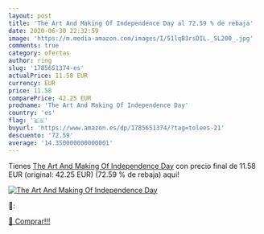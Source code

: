 ```yaml
---
layout: post
title: 'The Art And Making Of Independence Day al 72.59 % de rebaja'
date: 2020-06-30 22:32:59
image: 'https://m.media-amazon.com/images/I/51lqB3rsDIL._SL200_.jpg'
comments: true
category: ofertas
author: ring
slug: '1785651374-es'
actualPrice: 11.58 EUR
currency: EUR
price: 11.58
comparePrice: 42.25 EUR
prodname: 'The Art And Making Of Independence Day'
country: 'es'
flag: '🇪🇸'
buyurl: 'https://www.amazon.es/dp/1785651374/?tag=tolees-21'
descuento: '72.59'
average: '14.350000000000001'
---
```


Tienes [The Art And Making Of Independence Day](https://www.amazon.es/dp/1785651374/?tag=tolees-21) con precio final de  11.58 EUR (original: 42.25 EUR) (72.59 %  de rebaja) aqui!

[![The Art And Making Of Independence Day](https://m.media-amazon.com/images/I/51lqB3rsDIL._SL200_.jpg)](https://www.amazon.es/dp/1785651374/?tag=tolees-21)

🔎:


[🛒 Comprar!!!](https://www.amazon.es/dp/1785651374/?tag=tolees-21)
